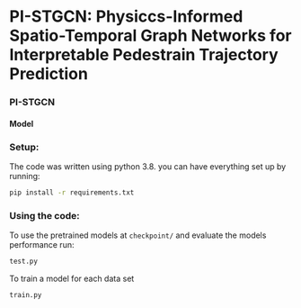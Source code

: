 # PI-STGCN: Physiccs-Informed Spatio-Temporal Graph Networks for Interpretable Pedestrain Trajectory Prediction
### PI-STGCN

#### Model

### Setup: 
The code was written using python 3.8. 
you can have everything set up by running: 
```bash
pip install -r requirements.txt
```
### Using the code:
To use the pretrained models at `checkpoint/` and evaluate the models performance run:
```bash
test.py
```

To train a model for each data set
```bash
train.py  
```



